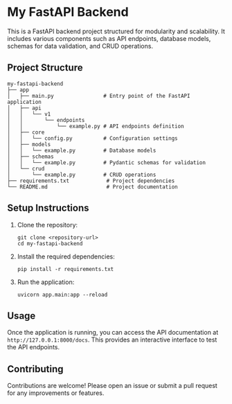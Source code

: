 # My FastAPI Backend

This is a FastAPI backend project structured for modularity and scalability. It includes various components such as API endpoints, database models, schemas for data validation, and CRUD operations.

## Project Structure

```
my-fastapi-backend
├── app
│   ├── main.py                # Entry point of the FastAPI application
│   ├── api
│   │   └── v1
│   │       └── endpoints
│   │           └── example.py # API endpoints definition
│   ├── core
│   │   └── config.py          # Configuration settings
│   ├── models
│   │   └── example.py         # Database models
│   ├── schemas
│   │   └── example.py         # Pydantic schemas for validation
│   └── crud
│       └── example.py         # CRUD operations
├── requirements.txt            # Project dependencies
└── README.md                   # Project documentation
```

## Setup Instructions

1. Clone the repository:
   ```
   git clone <repository-url>
   cd my-fastapi-backend
   ```

2. Install the required dependencies:
   ```
   pip install -r requirements.txt
   ```

3. Run the application:
   ```
   uvicorn app.main:app --reload
   ```

## Usage

Once the application is running, you can access the API documentation at `http://127.0.0.1:8000/docs`. This provides an interactive interface to test the API endpoints.

## Contributing

Contributions are welcome! Please open an issue or submit a pull request for any improvements or features.